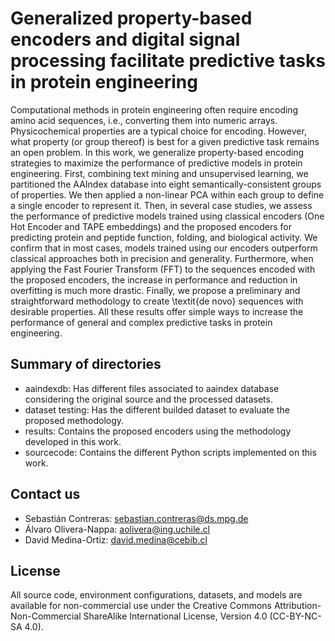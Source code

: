 # Generalized property-based encoders and digital signal processing facilitate predictive tasks in protein engineering

Computational methods in protein engineering often require encoding amino acid sequences, i.e., converting them into numeric arrays. Physicochemical properties are a typical choice for encoding. However, what property (or group thereof) is best for a given predictive task remains an open problem. In this work, we generalize property-based encoding strategies to maximize the performance of predictive models in protein engineering. First, combining text mining and unsupervised learning, we partitioned the AAIndex database into eight semantically-consistent groups of properties. We then applied a non-linear PCA within each group to define a single encoder to represent it. Then, in several case studies, we assess the performance of predictive models trained using classical encoders (One Hot Encoder and TAPE embeddings) and the proposed encoders for predicting protein and peptide function, folding, and biological activity. We confirm that in most cases, models trained using our encoders outperform classical approaches both in precision and generality. Furthermore, when applying the Fast Fourier Transform (FFT) to the sequences encoded with the proposed encoders, the increase in performance and reduction in overfitting is much more drastic. Finally, we propose a preliminary and straightforward methodology to create \textit{de novo} sequences with desirable properties. All these results offer simple ways to increase the performance of general and complex predictive tasks in protein engineering.

## Summary of directories

- aaindexdb: Has different files associated to aaindex database considering the original source and the processed datasets.
- dataset testing: Has the different builded dataset to evaluate the proposed methodology.
- results: Contains the proposed encoders using the methodology developed in this work.
- sourcecode: Contains the different Python scripts implemented on this work.

## Contact us

- Sebastián Contreras: sebastian.contreras@ds.mpg.de
- Álvaro Olivera-Nappa: aolivera@ing.uchile.cl
- David Medina-Ortiz: david.medina@cebib.cl

## License

All source code, environment configurations, datasets, and models are available for non-commercial use under the Creative Commons Attribution-Non-Commercial ShareAlike International License, Version 4.0 (CC-BY-NC-SA 4.0). 
